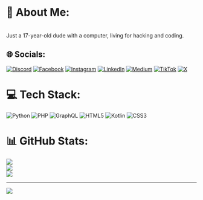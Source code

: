 # 💫 About Me:
<br>Just a 17-year-old dude with a computer, living for hacking and coding. 


## 🌐 Socials:
[![Discord](https://img.shields.io/badge/Discord-%237289DA.svg?logo=discord&logoColor=white)](https://discord.gg/0x_xnum) [![Facebook](https://img.shields.io/badge/Facebook-%231877F2.svg?logo=Facebook&logoColor=white)](https://facebook.com/0xxnum) [![Instagram](https://img.shields.io/badge/Instagram-%23E4405F.svg?logo=Instagram&logoColor=white)](https://instagram.com/0x_xnum) [![LinkedIn](https://img.shields.io/badge/LinkedIn-%230077B5.svg?logo=linkedin&logoColor=white)](https://linkedin.com/in/0x-xnum) [![Medium](https://img.shields.io/badge/Medium-12100E?logo=medium&logoColor=white)](https://medium.com/@0x_xnum) [![TikTok](https://img.shields.io/badge/TikTok-%23000000.svg?logo=TikTok&logoColor=white)](https://tiktok.com/@seeuic) [![X](https://img.shields.io/badge/X-black.svg?logo=X&logoColor=white)](https://x.com/0x_xnum) 

# 💻 Tech Stack:
![Python](https://img.shields.io/badge/python-3670A0?style=for-the-badge&logo=python&logoColor=ffdd54) ![PHP](https://img.shields.io/badge/php-%23777BB4.svg?style=for-the-badge&logo=php&logoColor=white) ![GraphQL](https://img.shields.io/badge/-GraphQL-E10098?style=for-the-badge&logo=graphql&logoColor=white) ![HTML5](https://img.shields.io/badge/html5-%23E34F26.svg?style=for-the-badge&logo=html5&logoColor=white) ![Kotlin](https://img.shields.io/badge/kotlin-%237F52FF.svg?style=for-the-badge&logo=kotlin&logoColor=white) ![CSS3](https://img.shields.io/badge/css3-%231572B6.svg?style=for-the-badge&logo=css3&logoColor=white)
# 📊 GitHub Stats:
![](https://github-readme-stats.vercel.app/api?username=0xxnum&theme=dark&hide_border=false&include_all_commits=false&count_private=false)<br/>
![](https://github-readme-streak-stats.herokuapp.com/?user=0xxnum&theme=dark&hide_border=false)<br/>
![](https://github-readme-stats.vercel.app/api/top-langs/?username=0xxnum&theme=dark&hide_border=false&include_all_commits=false&count_private=false&layout=compact)

---
[![](https://visitcount.itsvg.in/api?id=0xxnum&icon=0&color=0)](https://visitcount.itsvg.in)

<!-- Proudly created with GPRM ( https://gprm.itsvg.in ) -->
